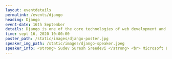 ```yaml
---
layout: eventdetails
permalink: /events/django
heading: Django
event-date: 16th September
details: Django is one of the core technologies of web development and can be used to develop back-end web application using python. Its main goals are simplicity, flexibility. reliability, and scalability.
time: sept 16, 2020 10:00:00
poster_path: /static/images/django-poster.jpg
speaker_img_path: /static/images/django-speaker.jpeg
speaker_info: <strong> Sudev Suresh Sreedevi </strong> <br> Microsoft Learn student Ambassador <br> Student at College of Engineering, Trivandrum
---
```

